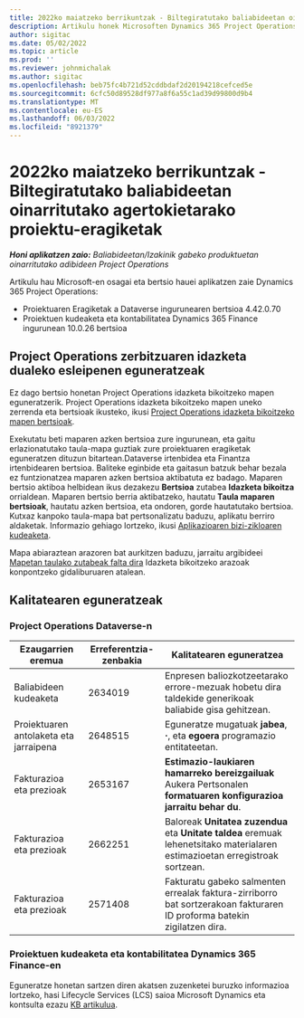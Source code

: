 ```yaml
---
title: 2022ko maiatzeko berrikuntzak - Biltegiratutako baliabideetan oinarritutako agertokietarako proiektu-eragiketak
description: Artikulu honek Microsoften Dynamics 365 Project Operations 2022ko maiatzeko bertsioan eskuragarri dauden kalitate-eguneratzeei buruzko informazioa ematen du, baliabideetan oinarritutako edo biltegiratu gabeko agertokietarako.
author: sigitac
ms.date: 05/02/2022
ms.topic: article
ms.prod: ''
ms.reviewer: johnmichalak
ms.author: sigitac
ms.openlocfilehash: beb75fc4b721d52cddbdaf2d20194218cefced5e
ms.sourcegitcommit: 6cfc50d89528df977a8f6a55c1ad39d99800d9b4
ms.translationtype: MT
ms.contentlocale: eu-ES
ms.lasthandoff: 06/03/2022
ms.locfileid: "8921379"
---
```

# <a name="whats-new-may-2022---project-operations-for-resourcenon-stocked-based-scenarios"></a>2022ko maiatzeko berrikuntzak - Biltegiratutako baliabideetan oinarritutako agertokietarako proiektu-eragiketak

_**Honi aplikatzen zaio:** Baliabideetan/Izakinik gabeko produktuetan oinarritutako adibideen Project Operations_

Artikulu hau Microsoft-en osagai eta bertsio hauei aplikatzen zaie Dynamics 365 Project Operations:

- Proiektuaren Eragiketak a Dataverse ingurunearen bertsioa 4.42.0.70
- Proiektuen kudeaketa eta kontabilitatea Dynamics 365 Finance ingurunean 10.0.26 bertsioa

## <a name="project-operations-dual-write-maps-updates"></a>Project Operations zerbitzuaren idazketa dualeko esleipenen eguneratzeak

Ez dago bertsio honetan Project Operations idazketa bikoitzeko mapen eguneratzerik. Project Operations idazketa bikoitzeko mapen uneko zerrenda eta bertsioak ikusteko, ikusi [Project Operations idazketa bikoitzeko mapen bertsioak](../environment/resource-dual-write-maps.md).

Exekutatu beti maparen azken bertsioa zure ingurunean, eta gaitu erlazionatutako taula-mapa guztiak zure proiektuaren eragiketak eguneratzen dituzun bitartean.Dataverse irtenbidea eta Finantza irtenbidearen bertsioa. Baliteke eginbide eta gaitasun batzuk behar bezala ez funtzionatzea maparen azken bertsioa aktibatuta ez badago. Maparen bertsio aktiboa helbidean ikus dezakezu **Bertsioa** zutabea **Idazketa bikoitza** orrialdean. Maparen bertsio berria aktibatzeko, hautatu **Taula maparen bertsioak**, hautatu azken bertsioa, eta ondoren, gorde hautatutako bertsioa. Kutxaz kanpoko taula-mapa bat pertsonalizatu baduzu, aplikatu berriro aldaketak. Informazio gehiago lortzeko, ikusi [Aplikazioaren bizi-zikloaren kudeaketa](/dynamics365/fin-ops-core/dev-itpro/data-entities/dual-write/app-lifecycle-management).

Mapa abiaraztean arazoren bat aurkitzen baduzu, jarraitu argibideei [Mapetan taulako zutabeak falta dira](/dynamics365/fin-ops-core/dev-itpro/data-entities/dual-write/dual-write-troubleshooting-finops-upgrades#missing-table-columns-issue-on-maps) Idazketa bikoitzeko arazoak konpontzeko gidaliburuaren atalean.

## <a name="quality-updates"></a>Kalitatearen eguneratzeak
### <a name="project-operations-on-dataverse"></a>Project Operations Dataverse-n

| Ezaugarrien eremua | Erreferentzia-zenbakia | Kalitatearen eguneratzea |
| --- | --- | --- |
| Baliabideen kudeaketa | 2634019 | Enpresen baliozkotzeetarako errore-mezuak hobetu dira taldekide generikoak baliabide gisa gehitzean. |
| Proiektuaren antolaketa eta jarraipena | 2648515 | Eguneratze mugatuak **jabea**, **·**, eta **egoera** programazio entitateetan. |
| Fakturazioa eta prezioak | 2653167 | **Estimazio-laukiaren hamarreko bereizgailuak** Aukera Pertsonalen **formatuaren konfigurazioa jarraitu behar du**. |
| Fakturazioa eta prezioak| 2662251 | Baloreak **Unitatea zuzendua** eta **Unitate taldea** eremuak lehenetsitako materialaren estimazioetan erregistroak sortzean. |
| Fakturazioa eta prezioak| 2571408 | Fakturatu gabeko salmenten errealak faktura-zirriborro bat sortzerakoan fakturaren ID proforma batekin zigilatzen dira. |

### <a name="project-management-and-accounting-in-dynamics-365-finance"></a>Proiektuen kudeaketa eta kontabilitatea Dynamics 365 Finance-en

Eguneratze honetan sartzen diren akatsen zuzenketei buruzko informazioa lortzeko, hasi Lifecycle Services (LCS) saioa Microsoft Dynamics eta kontsulta ezazu [KB artikulua](https://fix.lcs.dynamics.com/Issue/Details?bugId=662864).
